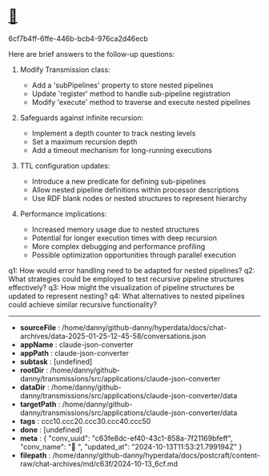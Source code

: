 # [💬 ](https://claude.ai/chat/c63fe8dc-ef40-43c1-858a-7f21169bfeff)

6cf7b4ff-6ffe-446b-bcb4-976ca2d46ecb

 Here are brief answers to the follow-up questions:

1. Modify Transmission class:
   - Add a 'subPipelines' property to store nested pipelines
   - Update 'register' method to handle sub-pipeline registration
   - Modify 'execute' method to traverse and execute nested pipelines

2. Safeguards against infinite recursion:
   - Implement a depth counter to track nesting levels
   - Set a maximum recursion depth
   - Add a timeout mechanism for long-running executions

3. TTL configuration updates:
   - Introduce a new predicate for defining sub-pipelines
   - Allow nested pipeline definitions within processor descriptions
   - Use RDF blank nodes or nested structures to represent hierarchy

4. Performance implications:
   - Increased memory usage due to nested structures
   - Potential for longer execution times with deep recursion
   - More complex debugging and performance profiling
   - Possible optimization opportunities through parallel execution

q1: How would error handling need to be adapted for nested pipelines?
q2: What strategies could be employed to test recursive pipeline structures effectively?
q3: How might the visualization of pipeline structures be updated to represent nesting?
q4: What alternatives to nested pipelines could achieve similar recursive functionality?

---

* **sourceFile** : /home/danny/github-danny/hyperdata/docs/chat-archives/data-2025-01-25-12-45-58/conversations.json
* **appName** : claude-json-converter
* **appPath** : claude-json-converter
* **subtask** : [undefined]
* **rootDir** : /home/danny/github-danny/transmissions/src/applications/claude-json-converter
* **dataDir** : /home/danny/github-danny/transmissions/src/applications/claude-json-converter/data
* **targetPath** : /home/danny/github-danny/transmissions/src/applications/claude-json-converter/data
* **tags** : ccc10.ccc20.ccc30.ccc40.ccc50
* **done** : [undefined]
* **meta** : {
  "conv_uuid": "c63fe8dc-ef40-43c1-858a-7f21169bfeff",
  "conv_name": "💬 ",
  "updated_at": "2024-10-13T11:53:21.799194Z"
}
* **filepath** : /home/danny/github-danny/hyperdata/docs/postcraft/content-raw/chat-archives/md/c63f/2024-10-13_6cf.md